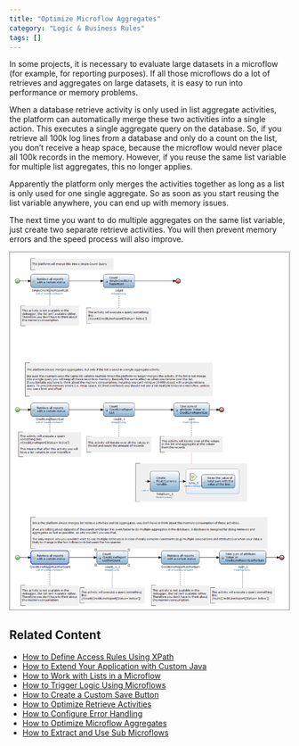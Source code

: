 ```yaml
---
title: "Optimize Microflow Aggregates"
category: "Logic & Business Rules"
tags: []
---
```


In some projects, it is necessary to evaluate large datasets in a microflow (for example, for reporting purposes). If all those microflows do a lot of retrieves and aggregates on large datasets, it is easy to run into performance or memory problems. 

When a database retrieve activity is only used in list aggregate activities, the platform can automatically merge these two activities into a single action. This executes a single aggregate query on the database. So, if you retrieve all 100k log lines from a database and only do a count on the list, you don’t receive a heap space, because the microflow would never place all 100k records in the memory. However, if you reuse the same list variable for multiple list aggregates, this no longer applies.

Apparently the platform only merges the activities together as long as a list is only used for one single aggregate. So as soon as you start reusing the list variable anywhere, you can end up with memory issues.

The next time you want to do multiple aggregates on the same list variable, just create two separate retrieve activities. You will then prevent memory errors and the speed process will also improve.

![](attachments/18448676/18580944.png)

## Related Content

* [How to Define Access Rules Using XPath](define-access-rules-using-xpath)
* [How to Extend Your Application with Custom Java](extending-your-application-with-custom-java)
* [How to Work with Lists in a Microflow](working-with-lists-in-a-microflow)
* [How to Trigger Logic Using Microflows](triggering-logic-using-microflows)
* [How to Create a Custom Save Button](create-a-custom-save-button)
* [How to Optimize Retrieve Activities](optimizing-retrieve-activities)
* [How to Configure Error Handling](set-up-error-handling)
* [How to Optimize Microflow Aggregates](optimizing-microflow-aggregates)
* [How to Extract and Use Sub Microflows](extract-and-use-sub-microflows)
